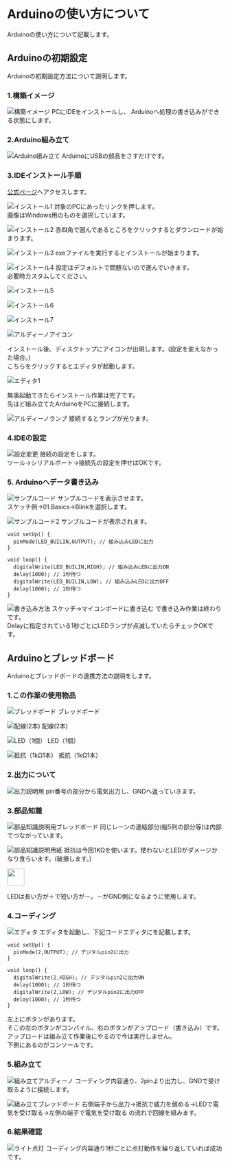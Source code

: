 # Arduinoの使い方について
Arduinoの使い方について記載します。

## Arduinoの初期設定
Arduinoの初期設定方法について説明します。

### 1.構築イメージ
![構築イメージ](../image/arduino/Initialset1.png "構築イメージ")
PCにIDEをインストールし、 Arduinoへ処理の書き込みができる状態にします。

### 2.Arduino組み立て
![Arduino組み立て](../image/arduino/Initialset2.png "Arduino組み立て")
ArduinoにUSBの部品をさすだけです。

### 3.IDEインストール手順
[公式ページ](https://www.arduino.cc/en/Guide/Windows)へアクセスします。

![インストール1](../image/arduino/Initialset3.png "インストール1")
対象のPCにあったリンクを押します。  
画像はWindows用のものを選択しています。

![インストール2](../image/arduino/Initialset4.png "インストール2")
赤四角で囲んであるところをクリックするとダウンロードが始まります。

![インストール3](../image/arduino/Initialset5.png "インストール3")
exeファイルを実行するとインストールが始まります。

![インストール4](../image/arduino/Initialset6.png "インストール4")
設定はデフォルトで問題ないので進んでいきます。  
必要時カスタムしてください。

![インストール5](../image/arduino/Initialset7.png "インストール5")

![インストール6](../image/arduino/Initialset8.png "インストール6")

![インストール7](../image/arduino/Initialset9.png "インストール7")

![アルディーノアイコン](../image/arduino/Initialset10.png "アルディーノアイコン")

インストール後、ディスクトップにアイコンが出現します。(設定を変えなかった場合。)  
こちらをクリックするとエディタが起動します。

![エディタ1](../image/arduino/Initialset11.png "エディタ1")

無事起動できたらインストール作業は完了です。  
先ほど組み立てたArduinoをPCに接続します。

![アルディーノランプ](../image/arduino/Initialset12.jpg "アルディーノランプ")
接続するとランプが光ります。

### 4.IDEの設定
![設定変更](../image/arduino/Initialset13.png "設定変更")
接続の設定をします。  
ツール→シリアルポート→接続先の設定を押せばOKです。  

### 5. Arduinoへデータ書き込み
![サンプルコード](../image/arduino/Initialset14.png "サンプルコード")
サンプルコードを表示させます。  
スケッチ例→01.Basics→Blinkを選択します。

![サンプルコード2](../image/arduino/Initialset15.png "サンプルコード2")
サンプルコードが表示されます。
```
void setUp() {
  pinMode(LED_BUILIN,OUTPUT); // 組み込みLEDに出力
}

void loop() {
  digitalWrite(LED_BUILIN,HIGH); // 組み込みLEDに出力ON
  delay(1000); // 1秒待つ
  digitalWrite(LED_BUILIN,LOW); // 組み込みLEDに出力OFF
  delay(1000); // 1秒待つ
}
```

![書き込み方法](../image/arduino/Initialset16.png "書き込み方法")
スケッチ→マイコンボードに書き込む で書き込み作業は終わりです。  
Delayに指定されている1秒ごとにLEDランプが点滅していたらチェックOKです。

## Arduinoとブレッドボード
Arduinoとブレッドボードの連携方法の説明をします。
### 1.この作業の使用物品
![ブレッドボード](../image/arduino/breadboard1.jpg "ブレッドボード")
ブレッドボード

![配線(2本)](../image/arduino/breadboard2.jpg "配線(2本)")
配線(2本)

![LED（1個）](../image/arduino/breadboard3.jpg "LED（1個）")
LED（1個）

![抵抗（1kΩ1本）](../image/arduino/breadboard4.jpg "抵抗（1kΩ1本）")
抵抗（1kΩ1本）

### 2.出力について
![出力説明用](../image/arduino/breadboard5.png "出力説明用")
pin番号の部分から電気出力し、GNDへ返っていきます。

### 3.部品知識
![部品知識説明用ブレッドボード](../image/arduino/breadboard6.jpg "部品知識説明用ブレッドボード")
同じレーンの連結部分(縦5列の部分等)は内部でつながっています。

![部品知識説明用紙](../image/arduino/breadboard7.jpg "部品知識説明用紙")
抵抗は今回1KΩを使います。使わないとLEDがダメージかなり食らいます。(破損します。)

<img src="../image/arduino/breadboard8.jpg" width="40">

LEDは長い方が＋で短い方が－。－がGND側になるように使用します。

### 4.コーディング
![エディタ](../image/arduino/breadboard9.png "エディタ")
エディタを起動し、下記コードエディタにを記載します。
```
void setUp() {
  pinMode(2,OUTPUT); // デジタルpin2に出力
}

void loop() {
  digitalWrite(2,HIGH); // デジタルpin2に出力ON
  delay(1000); // 1秒待つ
  digitalWrite(2,LOW); // デジタルpin2に出力OFF
  delay(1000); // 1秒待つ
}
```
左上にボタンがあります。  
そこの左のボタンがコンパイル、右のボタンがアップロード（書き込み）です。アップロードは組み立て作業後にやるので今は実行しません。  
下側にあるのがコンソールです。

### 5.組み立て
![組み立てアルディーノ](../image/arduino/breadboard10.jpg "組み立てアルディーノ")
コーディング内容通り、2pinより出力し、GNDで受け取るように接続します。

![組み立てブレッドボード](../image/arduino/breadboard11.jpg "組み立てブレッドボード")
右側端子から出力→抵抗で威力を弱める→LEDで電気を受け取る→左側の端子で電気を受け取る の流れで回線を組みます。

### 6.結果確認
![ライト点灯](../image/arduino/breadboard12.jpg "ライト点灯")
コーディング内容通り1秒ごとに点灯動作を繰り返していれば成功です。

